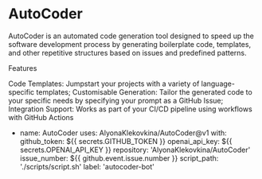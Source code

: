 # AutoCoder
AutoCoder is an automated code generation tool designed to speed up the software development process by generating boilerplate code, templates, and other repetitive structures based on issues and predefined patterns.

Features

Code Templates: Jumpstart your projects with a variety of language-specific templates;
Customisable Generation: Tailor the generated code to your specific needs by specifying your prompt as a GitHub Issue;
Integration Support: Works as part of your CI/CD pipeline using workflows with GitHub Actions


- name: AutoCoder
  uses: AlyonaKlekovkina/AutoCoder@v1
  with:
    github_token: ${{ secrets.GITHUB_TOKEN }}
    openai_api_key: ${{ secrets.OPENAI_API_KEY }}
    repository: 'AlyonaKlekovkina/AutoCoder'
    issue_number: ${{ github.event.issue.number }}
    script_path: './scripts/script.sh'
    label: 'autocoder-bot'
